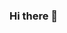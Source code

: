 ### Hi there 👋

<!--
**AnnaPerova88/AnnaPerova88** is a ✨ _special_ ✨ repository because its `README.md` (this file) appears on your GitHub profile.

###  Hi, I'm Anna 👋

👩‍🎓 I graduated MSU, department in 2011. Got Masters degree in Psychology.
👋 I have been working as IT Headhunter for 12 years. Including Huawei, Samsung, Deutsche Bank etc. I headhunted Samsung AI Center Moscow team ( 4 ML/AI Labs, with Leaders etc)
⚡ I received HR Brand award in 2018 (Samsung Ai Center headhunting)
I'm Ladies in Tech and AI community founder and organised 1 conference and 4 meetups related to AI, ML, DL, BlockChain, Defi etc.
I'm blogging about tech career, career in Tech and AI, Machine learning etc.
I started to participate at Kaggle competitions this year and learnt a bit ML, DL, Computer Vision etc.
My core basic tech skills are: Python, Pytorch, Tensorflow, Keras, ML, DL, Computer Vision etc.

 ### 📫 How to reach me: 
 Telegram: @funcareer


-->
